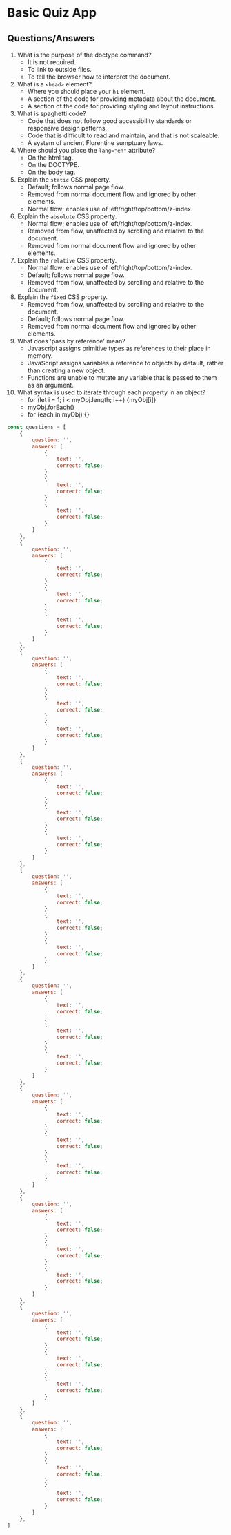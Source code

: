 # Basic Quiz App


## Questions/Answers

1. What is the purpose of the doctype command?
    - It is not required.
    - To link to outside files.
    - To tell the browser how to interpret the document.
1. What is a `<head>` element?
    - Where you should place your `h1` element.
    - A section of the code for providing metadata about the document.
    - A section of the code for providing styling and layout instructions.
1. What is spaghetti code?
    - Code that does not follow good accessibility standards or responsive design patterns.
    - Code that is difficult to read and maintain, and that is not scaleable.
    - A system of ancient Florentine sumptuary laws.
1. Where should you place the `lang="en"` attribute?
    - On the html tag.
    - On the DOCTYPE.
    - On the body tag.
1. Explain the `static` CSS property.
    - Default; follows normal page flow.
    - Removed from normal document flow and ignored by other elements.
    - Normal flow; enables use of left/right/top/bottom/z-index.
1. Explain the `absolute` CSS property.
    - Normal flow; enables use of left/right/top/bottom/z-index.
    - Removed from flow, unaffected by scrolling and relative to the document.
    - Removed from normal document flow and ignored by other elements.
1. Explain the `relative` CSS property.
    - Normal flow; enables use of left/right/top/bottom/z-index.
    - Default; follows normal page flow.
    - Removed from flow, unaffected by scrolling and relative to the document.
1. Explain the `fixed` CSS property.
    - Removed from flow, unaffected by scrolling and relative to the document.
    - Default; follows normal page flow.
    - Removed from normal document flow and ignored by other elements.
1. What does 'pass by reference' mean?
    - Javascript assigns primitive types as references to their place in memory.
    - JavaScript assigns variables a reference to objects by default, rather than creating a new object.
    - Functions are unable to mutate any variable that is passed to them as an argument.
1. What syntax is used to iterate through each property in an object?
    - for (let i = 1; i < myObj.length; i++) {myObj[i]}
    - myObj.forEach()
    - for (each in myObj) {}

```js
const questions = [
    {
        question: '',
        answers: [
            {
                text: '',
                correct: false;
            }
            {
                text: '',
                correct: false;
            }
            {
                text: '',
                correct: false;
            }
        ]
    },
    {
        question: '',
        answers: [
            {
                text: '',
                correct: false;
            }
            {
                text: '',
                correct: false;
            }
            {
                text: '',
                correct: false;
            }
        ]
    },
    {
        question: '',
        answers: [
            {
                text: '',
                correct: false;
            }
            {
                text: '',
                correct: false;
            }
            {
                text: '',
                correct: false;
            }
        ]
    },
    {
        question: '',
        answers: [
            {
                text: '',
                correct: false;
            }
            {
                text: '',
                correct: false;
            }
            {
                text: '',
                correct: false;
            }
        ]
    },
    {
        question: '',
        answers: [
            {
                text: '',
                correct: false;
            }
            {
                text: '',
                correct: false;
            }
            {
                text: '',
                correct: false;
            }
        ]
    },
    {
        question: '',
        answers: [
            {
                text: '',
                correct: false;
            }
            {
                text: '',
                correct: false;
            }
            {
                text: '',
                correct: false;
            }
        ]
    },
    {
        question: '',
        answers: [
            {
                text: '',
                correct: false;
            }
            {
                text: '',
                correct: false;
            }
            {
                text: '',
                correct: false;
            }
        ]
    },
    {
        question: '',
        answers: [
            {
                text: '',
                correct: false;
            }
            {
                text: '',
                correct: false;
            }
            {
                text: '',
                correct: false;
            }
        ]
    },
    {
        question: '',
        answers: [
            {
                text: '',
                correct: false;
            }
            {
                text: '',
                correct: false;
            }
            {
                text: '',
                correct: false;
            }
        ]
    },
    {
        question: '',
        answers: [
            {
                text: '',
                correct: false;
            }
            {
                text: '',
                correct: false;
            }
            {
                text: '',
                correct: false;
            }
        ]
    },
]

```